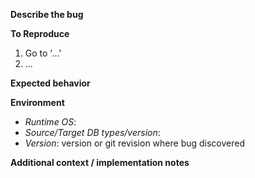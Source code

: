 **Describe the bug**
<!-- A clear and concise description of what the bug is. Include screenshots if necessary. -->

**To Reproduce**
<!-- Steps to reproduce the behavior: -->
1. Go to '...'
2. ...

**Expected behavior**
<!-- A clear and concise description of what you expected to happen. -->

**Environment**
<!-- please complete and relevant information about the environment: -->
 - *Runtime OS*: <!-- Local OS? Docker image -->
 - *Source/Target DB types/version*: <!-- If relevant, which DB types and versions were you using? -->
 - *Version*: version or git revision where bug discovered

**Additional context / implementation notes**
<!-- Add any other context here, possible implementation approaches or alternative solutions you've considered. -->
